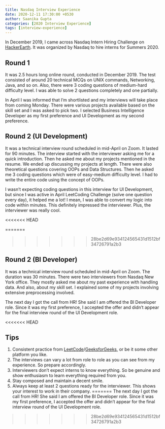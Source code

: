 ```yaml
---
title: Nasdaq Interview Experience
date: 2020-12-11 17:30:00 +0530
author: Saanika Gupta
categories: [2020 Interview Experience]
tags: [interview-experience]
---
```


In December 2019, I came across Nasdaq Intern Hiring Challenge on [HackerEarth](https://www.hackerearth.com/challenges/). It was organized by Nasdaq to hire interns for Summers 2020.


## Round 1
It was 2.5 hours long online round, conducted in December 2019. The test consisted of around 20 technical MCQs on UNIX commands, Networking, Java, and so on. Also, there were 3 coding questions of medium-hard difficulty level. I was able to solve 2 questions completely and one partially.

In April I was informed that I’m shortlisted and my interviews will take place from coming Monday. There were various projects available based on the skill set and I was asked to pick two. I selected Business Intelligence Developer as my first preference and UI Development as my second preference.


## Round 2 (UI Development)
It was a technical interview round scheduled in mid-April on Zoom. It lasted for 90 minutes. The interview started with the interviewer asking me for a quick introduction. Then he asked me about my projects mentioned in the resume. We ended up discussing my projects at length. There were also theoretical questions covering OOPs and Data Structures. Then he asked me 3 coding questions which were of easy-medium difficulty level. I had to write the entire code using the concept of OOPs.

I wasn’t expecting coding questions in this interview for UI Development, but since I was active in April LeetCoding Challenge (solve one question every day), it helped me a lot! I mean, I was able to convert my logic into code within minutes. This definitely impressed the interviewer. Plus, the interviewer was really cool.

<<<<<<< HEAD

=======
>>>>>>> 28be2d69e934124565431d1512bf34726791a2b3
## Round 2 (BI Developer)
It was a technical interview round scheduled in mid-April on Zoom. The duration was 30 minutes. There were two interviewers from Nasdaq New York office. They mostly asked me about my past experience with handling data. And also, about my skill set. I explained some of my projects involving extensive preprocessing involved.

The next day I got the call from HR! She said I am offered the BI Developer role. Since it was my first preference, I accepted the offer and didn’t appear for the final interview round of the UI Development role.


<<<<<<< HEAD
## Tips

1. Consistent practice from [LeetCode](https://leetcode.com/)/[GeeksforGeeks](https://www.geeksforgeeks.org/), or be it some other platform you like.
2. The interviews can vary a lot from role to role as you can see from my experience. So prepare accordingly.
3. Interviewers don’t expect interns to know everything. So be genuine and show enthusiasm to learn everything required from you.
4. Stay composed and maintain a decent smile.
5. Always keep at least 2 questions ready for the interviewer. This shows your interest to work in their company.
=======
The next day I got the call from HR! She said I am offered the BI Developer role. Since it was my first preference, I accepted the offer and didn’t appear for the final interview round of the UI Development role.
>>>>>>> 28be2d69e934124565431d1512bf34726791a2b3
